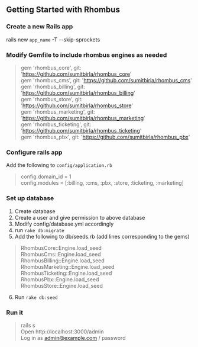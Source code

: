 ## Getting Started with Rhombus

### Create a new Rails app
  rails new `app_name` -T --skip-sprockets

### Modify Gemfile to include rhombus engines as needed

> gem 'rhombus_core', git: 'https://github.com/sumitbirla/rhombus_core' <br>
> gem 'rhombus_cms', git: 'https://github.com/sumitbirla/rhombus_cms' <br>
> gem 'rhombus_billing', git: 'https://github.com/sumitbirla/rhombus_billing' <br>
> gem 'rhombus_store', git: 'https://github.com/sumitbirla/rhombus_store' <br>
> gem 'rhombus_marketing', git: 'https://github.com/sumitbirla/rhombus_marketing' <br>
> gem 'rhombus_ticketing', git: 'https://github.com/sumitbirla/rhombus_ticketing' <br>
> gem 'rhombus_pbx', git: 'https://github.com/sumitbirla/rhombus_pbx'

### Configure rails app
Add the following to `config/application.rb`
> config.domain_id = 1 <br>
> config.modules = [:billing, :cms, :pbx, :store, :ticketing, :marketing]

### Set up database

1. Create database
2. Create a user and give permission to above database
3. Modify config/database.yml accordingly
4. run `rake db:migrate`
5. Add the following to db/seeds.rb (add lines corresponding to the gems) <br>
> RhombusCore::Engine.load_seed <br>
> RhombusCms::Engine.load_seed  <br>
> RhombusBilling::Engine.load_seed  <br>
> RhombusMarketing::Engine.load_seed  <br>
> RhombusTicketing::Engine.load_seed  <br>
> RhombusPbx::Engine.load_seed <br>
> RhombusStore::Engine.load_seed <br>
6. Run `rake db:seed`

### Run it

> rails s <br>
> Open http://localhost:3000/admin <br> 
> Log in as admin@example.com / password <br>


